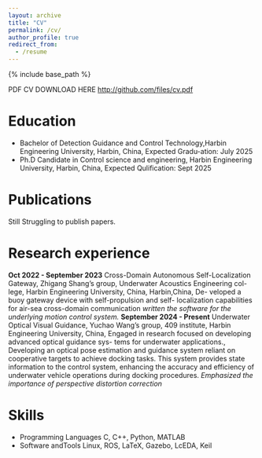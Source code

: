 ```yaml
---
layout: archive
title: "CV"
permalink: /cv/
author_profile: true
redirect_from:
  - /resume
---
```


{% include base_path %}

PDF CV DOWNLOAD HERE http://github.com/files/cv.pdf


Education
======
* Bachelor of Detection Guidance and Control Technology,Harbin Engineering University, Harbin, China, Expected Gradu-ation: July 2025
* Ph.D Candidate in Control science and engineering, Harbin Engineering University, Harbin, China, Expected Qulification: Sept 2025

Publications
======
Still Struggling to publish papers.

Research experience
======
**Oct 2022 - September 2023**
Cross-Domain Autonomous Self-Localization Gateway,
Zhigang Shang’s group, Underwater Acoustics Engineering col-
lege, Harbin Engineering University, China, Harbin,China, De-
veloped a buoy gateway device with self-propulsion and self-
localization capabilities for air-sea cross-domain communication
*written the software for the underlying motion control system.*
**September 2024 - Present**
Underwater Optical Visual Guidance, Yuchao Wang’s group,
409 institute, Harbin Engineering University, China, Engaged in
research focused on developing advanced optical guidance sys-
tems for underwater applications., Developing an optical pose
estimation and guidance system reliant on cooperative targets to
achieve docking tasks. This system provides state information
to the control system, enhancing the accuracy and efficiency of
underwater vehicle operations during docking procedures.
*Emphasized the importance of perspective distortion correction*
  
Skills
======
* Programming Languages
C, C++, Python, MATLAB
* Software andTools
Linux, ROS, LaTeX, Gazebo, LcEDA, Keil


<!-- Publications
======
  <ul>{% for post in site.publications reversed %}
    {% include archive-single-cv.html %}
  {% endfor %}</ul>
  
Talks
======
  <ul>{% for post in site.talks reversed %}
    {% include archive-single-talk-cv.html  %}
  {% endfor %}</ul>
  
Teaching
======
  <ul>{% for post in site.teaching reversed %}
    {% include archive-single-cv.html %}
  {% endfor %}</ul>
  
Service and leadership
======
* Currently signed in to 43 different slack teams这是一段被注释掉的文字 -->
